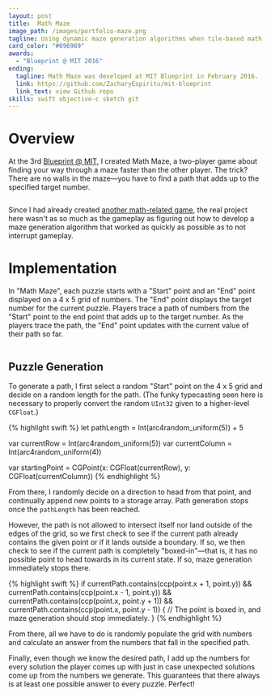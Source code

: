 ```yaml
---
layout: post
title:  Math Maze
image_path: /images/portfolio-maze.png
tagline: Using dynamic maze generation algorithms when tile-based math games aren’t enough
card_color: "#696969"
awards:
  - "Blueprint @ MIT 2016"
ending:
  tagline: Math Maze was developed at MIT Blueprint in February 2016.
  link: https://github.com/ZacharyEspiritu/mit-blueprint
  link_text: view Github repo
skills: swift objective-c sketch git
---
```


# Overview

At the 3rd [Blueprint @ MIT][blueprint-mit], I created Math Maze, a two-player game about finding your way through a maze faster than the other player. The trick? There are no walls in the maze—you have to find a path that adds up to the specified target number.

<figure class="lazyload">
    <img class="responsive-screenshot lazyload" data-src="/images/projects/math-maze/title-screen.png">
</figure>

Since I had already created [another math-related game][math-battle-post], the real project here wasn't as so much as the gameplay as figuring out how to develop a maze generation algorithm that worked as quickly as possible as to not interrupt gameplay.

# Implementation

In "Math Maze", each puzzle starts with a "Start" point and an "End" point displayed on a 4 x 5 grid of numbers. The "End" point displays the target number for the current puzzle. Players trace a path of numbers from the "Start" point to the end point that adds up to the target number. As the players trace the path, the "End" point updates with the current value of their path so far.

<figure class="lazyload">
    <img class="responsive-screenshot lazyload" data-src="/images/projects/math-maze/gameplay.png">
</figure>

## Puzzle Generation

To generate a path, I first select a random "Start" point on the 4 x 5 grid and decide on a random length for the path. (The funky typecasting seen here is necessary to properly convert the random `UInt32` given to a higher-level `CGFloat`.)

{% highlight swift %}
let pathLength = Int(arc4random_uniform(5)) + 5

var currentRow = Int(arc4random_uniform(5))
var currentColumn = Int(arc4random_uniform(4))

var startingPoint = CGPoint(x: CGFloat(currentRow), y: CGFloat(currentColumn))
{% endhighlight %}

From there, I randomly decide on a direction to head from that point, and continually append new points to a storage array. Path generation stops once the `pathLength` has been reached.

However, the path is not allowed to intersect itself nor land outside of the edges of the grid, so we first check to see if the current path already contains the given point or if it lands outside a boundary. If so, we then check to see if the current path is completely "boxed-in"—that is, it has no possible point to head towards in its current state. If so, maze generation immediately stops there.

{% highlight swift %}
if currentPath.contains(ccp(point.x + 1, point.y)) &&
   currentPath.contains(ccp(point.x - 1, point.y)) &&
   currentPath.contains(ccp(point.x, point.y + 1)) &&
   currentPath.contains(ccp(point.x, point.y - 1)) {
    // The point is boxed in, and maze generation should stop immediately.
}
{% endhighlight %}

From there, all we have to do is randomly populate the grid with numbers and calculate an answer from the numbers that fall in the specified path.

Finally, even though we know the desired path, I add up the numbers for every solution the player comes up with just in case unexpected solutions come up from the numbers we generate. This guarantees that there always is at least one possible answer to every puzzle. Perfect!

[blueprint-mit]: https://blueprint.hackmit.org/
[math-battle-post]: /project/math-battle

